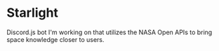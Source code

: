 # Starlight

Discord.js bot I'm working on that utilizes the NASA Open APIs to bring space knowledge closer to users.
